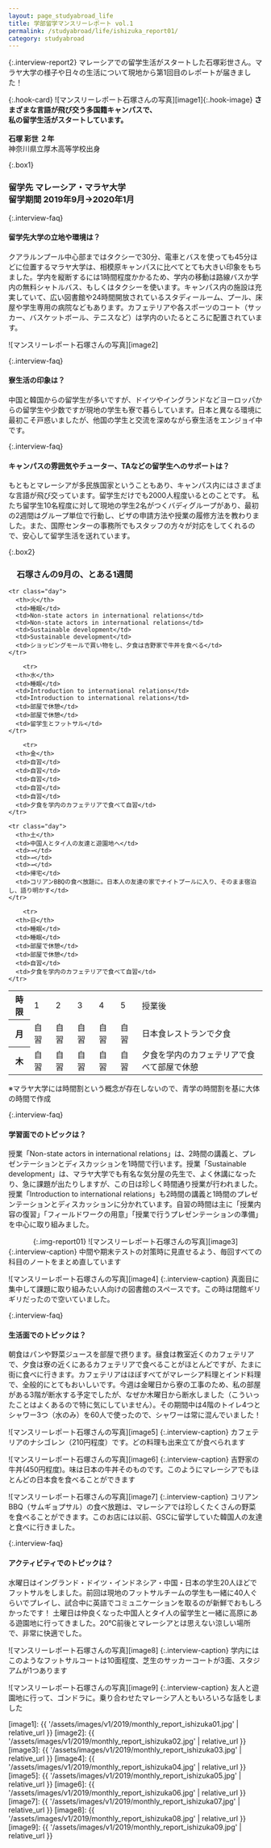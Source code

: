 ```yaml
---
layout: page_studyabroad_life
title: 学部留学マンスリーレポート vol.1
permalink: /studyabroad/life/ishizuka_report01/
category: studyabroad
---
```


{:.interview-report2}
マレーシアでの留学生活がスタートした石塚彩世さん。マラヤ大学の様子や日々の生活について現地から第1回目のレポートが届きました！

{:.hook-card}
![マンスリーレポート石塚さんの写真][image1]{:.hook-image}
**さまざまな言語が飛び交う多国籍キャンパスで、  
私の留学生活がスタートしています。**
<br />
<br />
**石塚 彩世 ２年**  
神奈川県立厚木高等学校出身  


{:.box1}
### 留学先 マレーシア・マラヤ大学<br>留学期間 2019年9月→2020年1月


{:.interview-faq}
#### 留学先大学の立地や環境は？
クアラルンプール中心部まではタクシーで30分、電車とバスを使っても45分ほどに位置するマラヤ大学は、相模原キャンパスに比べてとても大きい印象をもちました。学内を縦断するには1時間程度かかるため、学内の移動は路線バスか学内の無料シャトルバス、もしくはタクシーを使います。キャンパス内の施設は充実していて、広い図書館や24時間開放されているスタディールーム、プール、床屋や学生専用の病院などもあります。カフェテリアや各スポーツのコート（サッカー、バスケットボール、テニスなど）は学内のいたるところに配置されています。

![マンスリーレポート石塚さんの写真][image2]

{:.interview-faq}
#### 寮生活の印象は？
中国と韓国からの留学生が多いですが、ドイツやイングランドなどヨーロッパからの留学生や少数ですが現地の学生も寮で暮らしています。日本と異なる環境に最初こそ戸惑いましたが、他国の学生と交流を深めながら寮生活をエンジョイ中です。


{:.interview-faq}
#### キャンパスの雰囲気やチューター、TAなどの留学生へのサポートは？
もともとマレーシアが多民族国家ということもあり、キャンパス内にはさまざまな言語が飛び交っています。留学生だけでも2000人程度いるとのことです。
私たち留学生10名程度に対して現地の学生2名がつくバディグループがあり、最初の2週間はグループ単位で行動し、ビザの申請方法や授業の履修方法を教わりました。また、国際センターの事務所でもスタッフの方々が対応をしてくれるので、安心して留学生活を送れています。


{:.box2}
### 　石塚さんの9月の、とある1週間

<table class="table-report2">
  <tbody>
    <tr>
      <th class="time">時限</th>
      <td class="time">1</td>
      <td class="time">2</td>
      <td class="time">3</td>
      <td class="time">4</td>
      <td class="time">5</td>
      <td class="time">授業後</td>
    </tr>
    <tr>
      <th>月</th>
      <td>自習</td>
      <td>自習</td>
      <td>自習</td>
      <td>自習</td>
      <td>自習</td>
      <td>日本食レストランで夕食</td>
    </tr>
    
    <tr class="day">
      <th>火</th>
      <td>睡眠</td>
      <td>Non-state actors in international relations</td>
      <td>Non-state actors in international relations</td>
      <td>Sustainable development</td>
      <td>Sustainable development</td>
      <td>ショッピングモールで買い物をし、夕食は吉野家で牛丼を食べる</td>
    </tr>
    
        <tr>
      <th>水</th>
      <td>睡眠</td>
      <td>Introduction to international relations</td>
      <td>Introduction to international relations</td>
      <td>部屋で休憩</td>
      <td>部屋で休憩</td>
      <td>留学生とフットサル</td>
    </tr>
    
   <tr class="day">
      <th>木</th>
      <td>自習</td>
      <td>自習</td>
      <td>自習</td>
      <td>自習</td>
      <td>自習</td>
      <td>夕食を学内のカフェテリアで食べて部屋で休憩</td>
    </tr>
    
        <tr>
      <th>金</th>
      <td>自習</td>
      <td>自習</td>
      <td>自習</td>
      <td>自習</td>
      <td>自習</td>
      <td>夕食を学内のカフェテリアで食べて自習</td>
    </tr>
    
    <tr class="day">
      <th>土</th>
      <td>中国人とタイ人の友達と遊園地へ</td>
      <td>→</td>
      <td>→</td>
      <td>→</td>
      <td>帰宅</td>
      <td>コリアンBBQの食べ放題に。日本人の友達の家でナイトプールに入り、そのまま宿泊し、語り明かす</td>
    </tr>
    
        <tr>
      <th>日</th>
      <td>睡眠</td>
      <td>睡眠</td>
      <td>部屋で休憩</td>
      <td>部屋で休憩</td>
      <td>自習</td>
      <td>夕食を学内のカフェテリアで食べて自習</td>
    </tr>
  </tbody>
</table>
※マラヤ大学には時間割という概念が存在しないので、青学の時間割を基に大体の時間で作成

{:.interview-faq}
#### 学習面でのトピックは？
授業「Non-state actors in international relations」は、2時間の講義と、プレゼンテーションとディスカッションを1時間で行います。授業「Sustainable development」は、マラヤ大学でも有名な気分屋の先生で、よく休講になったり、急に課題が出たりしますが、この日は珍しく時間通り授業が行われました。授業「Introduction to international relations」も2時間の講義と1時間のプレゼンテーションとディスカッションに分かれています。自習の時間は主に「授業内容の復習」「フィールドワークの用意」「授業で行うプレゼンテーションの準備」を中心に取り組みました。

<div align="center">
{:.img-report01}
![マンスリーレポート石塚さんの写真][image3]
</div>
{:.interview-caption}
中間や期末テストの対策時に見直せるよう、毎回すべての科目のノートをまとめ直しています

![マンスリーレポート石塚さんの写真][image4]
{:.interview-caption}
真面目に集中して課題に取り組みたい人向けの図書館のスペースです。この時は閉館ギリギリだったので空いていました。

{:.interview-faq}
#### 生活面でのトピックは？
朝食はパンや野菜ジュースを部屋で摂ります。昼食は教室近くのカフェテリアで、夕食は寮の近くにあるカフェテリアで食べることがほとんどですが、たまに街に食べに行きます。カフェテリアはほぼすべてがマレーシア料理とインド料理で、全般的にとてもおいしいです。今週は金曜日から寮の工事のため、私の部屋がある3階が断水する予定でしたが、なぜか木曜日から断水しました（こういったことはよくあるので特に気にしていません）。その期間中は4階のトイレ4つとシャワー3つ（水のみ）を60人で使ったので、シャワーは常に混んでいました！

![マンスリーレポート石塚さんの写真][image5]
{:.interview-caption}
カフェテリアのナシゴレン（210円程度）です。どの料理も出来立てが食べられます

![マンスリーレポート石塚さんの写真][image6]
{:.interview-caption}
吉野家の牛丼(450円程度)。味は日本の牛丼そのものです。このようにマレーシアでもほとんどの日本食を食べることができます

![マンスリーレポート石塚さんの写真][image7]
{:.interview-caption}
コリアンBBQ（サムギョプサル）の食べ放題は、マレーシアでは珍しくたくさんの野菜を食べることができます。このお店には以前、GSCに留学していた韓国人の友達と食べに行きました。

{:.interview-faq}
#### アクティビティでのトピックは？
水曜日はイングランド・ドイツ・インドネシア・中国・日本の学生20人ほどでフットサルをしました。前回は現地のフットサルチームの学生も一緒に40人ぐらいでプレイし、試合中に英語でコミュニケーションを取るのが新鮮でおもしろかったです！ 土曜日は仲良くなった中国人とタイ人の留学生と一緒に高原にある遊園地に行ってきました。20℃前後とマレーシアとは思えない涼しい場所で、非常に快適でした。

![マンスリーレポート石塚さんの写真][image8]
{:.interview-caption}
学内にはこのようなフットサルコートは10面程度、芝生のサッカーコートが3面、スタジアムが1つあります

![マンスリーレポート石塚さんの写真][image9]
{:.interview-caption}
友人と遊園地に行って、ゴンドラに。乗り合わせたマレーシア人ともいろいろな話をしました

[image1]: {{ '/assets/images/v1/2019/monthly_report_ishizuka01.jpg' | relative_url }}
[image2]: {{ '/assets/images/v1/2019/monthly_report_ishizuka02.jpg' | relative_url }}
[image3]: {{ '/assets/images/v1/2019/monthly_report_ishizuka03.jpg' | relative_url }}
[image4]: {{ '/assets/images/v1/2019/monthly_report_ishizuka04.jpg' | relative_url }}
[image5]: {{ '/assets/images/v1/2019/monthly_report_ishizuka05.jpg' | relative_url }}
[image6]: {{ '/assets/images/v1/2019/monthly_report_ishizuka06.jpg' | relative_url }}
[image7]: {{ '/assets/images/v1/2019/monthly_report_ishizuka07.jpg' | relative_url }}
[image8]: {{ '/assets/images/v1/2019/monthly_report_ishizuka08.jpg' | relative_url }}
[image9]: {{ '/assets/images/v1/2019/monthly_report_ishizuka09.jpg' | relative_url }}
